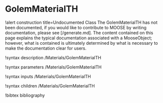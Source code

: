 <!-- MOOSE Documentation Stub: Remove this when content is added. -->

# GolemMaterialTH

!alert construction title=Undocumented Class
The GolemMaterialTH has not been documented, if you would like to contribute to MOOSE by
writing documentation, please see [/generate.md]. The content contained on this page explains
the typical documentation associated with a MooseObject; however, what is contained is ultimately
determined by what is necessary to make the documentation clear for users.

!syntax description /Materials/GolemMaterialTH

!syntax parameters /Materials/GolemMaterialTH

!syntax inputs /Materials/GolemMaterialTH

!syntax children /Materials/GolemMaterialTH

!bibtex bibliography
